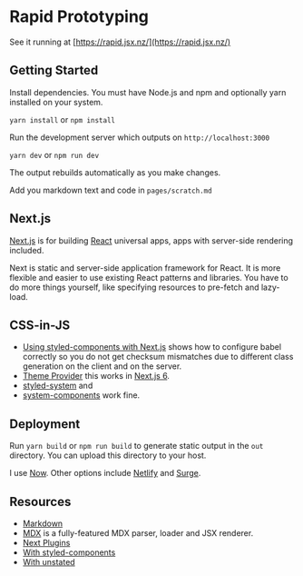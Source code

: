 # Rapid Prototyping

See it running at [https://rapid.jsx.nz/](https://rapid.jsx.nz/)

## Getting Started

Install dependencies. You must have Node.js and npm and optionally yarn installed on your system.

`yarn install` or `npm install`

Run the development server which outputs on `http://localhost:3000`

`yarn dev` or `npm run dev`

The output rebuilds automatically as you make changes.
 
Add you markdown text and code in `pages/scratch.md`

## Next.js

[Next.js](https://nextjs.org/) is for building [React](https://reactjs.org/) universal apps, apps with server-side rendering included.

Next is static and server-side application framework for React. It is more flexible and easier to use existing React patterns and libraries. You have to do more things yourself, like specifying resources to pre-fetch and lazy-load. 

## CSS-in-JS

* [Using styled-components with Next.js](https://jsramblings.com/2017/11/27/using-styled-components-with-next-js.html) shows how to configure babel correctly so you do not get checksum mismatches due to different class generation on the client and on the server. 
* [Theme Provider](https://github.com/zeit/next.js/issues/4170) this works in [Next.js 6](https://zeit.co/blog/next6).
* [styled-system](https://github.com/jxnblk/styled-system) and 
* [system-components](https://github.com/jxnblk/styled-system/tree/master/system-components) work fine.

## Deployment

Run `yarn build` or `npm run build` to generate static output in the `out` directory. You can upload this directory to your host.

I use [Now](https://zeit.co/now). Other options include [Netlify](https://www.netlify.com/) and [Surge](https://surge.sh/).

## Resources

* [Markdown](https://github.com/adam-p/markdown-here/wiki/Markdown-Cheatsheet)
* [MDX](https://github.com/mdx-js/mdx) is a fully-featured MDX parser, loader and JSX renderer.
* [Next Plugins](https://github.com/zeit/next-plugins)
* [With styled-components](https://github.com/zeit/next.js/tree/canary/examples/with-styled-components)
* [With unstated](https://github.com/zeit/next.js/tree/canary/examples/with-unstated)

